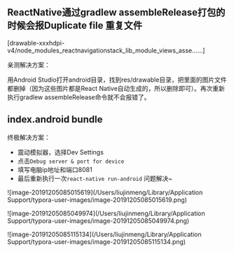 ## ReactNative通过gradlew assembleRelease打包的时候会报Duplicate file  重复文件

[drawable-xxxhdpi-v4/node_modules_reactnavigationstack_lib_module_views_asse......]



亲测解决方案：

用Android Studio打开android目录，找到res/drawable目录，把里面的图片文件都删掉（因为这些图片都是React Native自动生成的，所以删除即可）。再次重新执行gradlew assembleRelease命令就不会报错了。



## index.android bundle

终极解决方案： 

- 震动模拟器，选择Dev Settings
- 点击`Debug server & port for device`
- 填写电脑ip地址和端口8081
- 最后重新执行一次`react-native run-android` 问题解决~

![image-20191205085015619](/Users/liujinmeng/Library/Application Support/typora-user-images/image-20191205085015619.png)

![image-20191205085049974](/Users/liujinmeng/Library/Application Support/typora-user-images/image-20191205085049974.png)

![image-20191205085115134](/Users/liujinmeng/Library/Application Support/typora-user-images/image-20191205085115134.png)